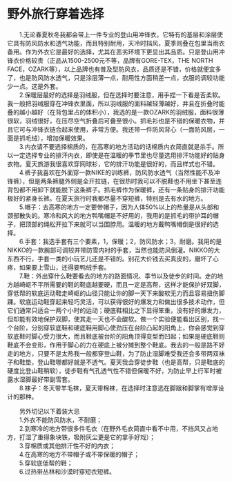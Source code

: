 # 野外旅行穿着选择  

&emsp;&emsp;1.无论春夏秋冬我都会带上一件专业的登山用冲锋衣，它特有的基层和涂层使它具有防风防水和透气功能，而且特别耐用，天冷时挡风，夏季则叠在包里当雨衣备用。作为外衣它是最好的选择，尤其在恶劣环境下更显出其品质。只是登山用冲锋衣价格较贵（正品从1500-2500元不等，品牌有GORE-TEX，THE NORTH FACE，OZARK等），以上品牌也有普及型防风衣，品质还是不错，价格就便宜多了，也是防风防水透气，只是涂层薄一点，耐用性方面稍差一点，衣服的调较功能少一点。这是外套。  
&emsp;&emsp;2.保暖层最好的选择是羽绒服，但在选择时要注意，用手捏一下看是否柔软。我一般把羽绒服穿在冲锋衣里面，所以羽绒服的面料越轻薄越好，并且在折叠时能叠的越小越好（在背包里占的体积小），我选的是一款OZARK的羽绒服，面料很薄很软，羽绒很好，在压尽空气折叠后可叠至很小。抓毛衫也是不错的保暖衣物，并且它可与冲锋衣链合起来使用，非常方便。我还带一件防风背心（一面防风层，一面是抓毛绒），增加保暖效果。  
&emsp;&emsp;3.内衣请不要选择棉质的，在高寒的地方活动的话棉质内衣简直就是杀手。所以一定选择专业的排汗内衣，即使是在温暖的季节里也尽量选用排汗功能好的贴身衣物。夏天旅游我很喜欢穿网球衫，它的排汗功能是很好的，而且样式也不错。  
&emsp;&emsp;4.裤子我喜欢在外面穿一款NIKE的训练裤，防风防水透气（当然性能不及冲锋裤），但是两条裤腿外侧是全开拉链，在很热时我可以不脱鞋也不用坐下甚至连背包都不用卸下就能脱下这条裤子。抓毛裤作为保暖裤，还有一条贴身的排汗功能极好的紧身长裤。在夏天旅行时我都尽量不穿短裤，特别是去有水的地方。  
&emsp;&emsp;5.帽子：去高寒的地方一定要带帽子，因为人体50%以上的热量是从头部和颈部散失的。寒冷和风大的地方鸭嘴帽是不好用的，我用的是抓毛的带护耳的帽子，把顶部的绳松开拉下来就可以当围脖用。温暖的地方戴鸭嘴帽倒是很好的选择。  
&emsp;&emsp;6.手套：我选手套有三个要素，1，保暖；2，防风防水；3，耐磨。我用的是NIKKO的一款腕部可调较并带防雪内衬的手套，当然也能防风倒灌。NIKKO的大东西不行，手套一类的小玩艺儿还是不错的。别花大价钱去买真皮的，磨坏了心疼，如果要上雪山，还得要鸭绒手套。  
&emsp;&emsp;7.鞋：外出穿什么鞋要看去的地方的路面情况、季节以及徒步的时间。走的地方越崎岖不平所需要的鞋的鞋底越要硬，而且一定是高帮，这样才能保护好双脚，穿低帮的软底运动鞋走崎岖的山径只能让你的脚一天下来酸软无力而且容易扭伤脚踝。软底运动鞋穿起来轻巧灵活，可以获得很好的爆发力和做出很多技术动作，但它们通常只适合一两个小时的运动；硬底鞋相比之下显得笨重，没有好的爆发力，但却能有效地保护双脚，使其走一天也不会酸软。做一个实验便能看出区别，找一个台阶，分别穿软底鞋和硬底鞋用脚心使劲压在台阶凸起的阳角上，你会感觉到穿软底鞋时脚心受力很大，而且鞋底被台阶的阳角顶得变型而凹起；如果是硬底鞋则鞋底不会变形，作用于脚心的力在硬底上被分摊到整个鞋底。我去的一般是路不好走的地方，只要不是太热我一般都穿登山鞋，为了防止湿脚难受我还会多带两双袜子和鞋垫，登山鞋哪都好就是不透气。夏天我会穿徒步鞋（也是高帮，只是鞋底的硬度比登山鞋稍软），徒步鞋有气孔透气性不错但保暖不好，为防止早上行军时被露水湿脚最好带副雪套。  
&emsp;&emsp;8.袜子：冬天带羊毛袜，夏天带棉袜，在选择时注意选在脚跟和脚掌有增厚设计的那种。  

&emsp;&emsp;另外切记以下着装大忌  
&emsp;&emsp;1.外衣不能防风防水，不耐磨；  
&emsp;&emsp;2.到寒冷的地方带很多件毛衣（在野外毛衣简直中看不中用，不挡风又占地方，打湿了重得象块铁，吸附灰尘更是它的拿手好戏）；  
&emsp;&emsp;3.穿棉质或其他排汗性不好的内衣；  
&emsp;&emsp;4.在高寒的地方不带帽子或不带保暖的帽子；  
&emsp;&emsp;5.穿软底低帮的鞋；  
&emsp;&emsp;6.过热带丛林和沙漠时穿短衣短裤。  